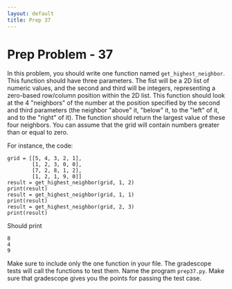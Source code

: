```yaml
---
layout: default
title: Prep 37
---
```


# Prep Problem - 37

In this problem, you should write one function named `get_highest_neighbor`.
This function should have three parameters.
The fist will be a 2D list of numeric values, and the second and third will be integers, representing a zero-based row/column position within the 2D list.
This function should look at the 4 "neighbors" of the number at the position specified by the second and third parameters
(the neighbor "above" it, "below" it, to the "left" of it, and to the "right" of it).
The function should return the largest value of these four neighbors.
You can assume that the grid will contain numbers greater than or equal to zero.

For instance, the code:

```
grid = [[5, 4, 3, 2, 1],
        [1, 2, 3, 0, 0],
        [7, 2, 8, 1, 2],
        [1, 2, 1, 9, 0]]
result = get_highest_neighbor(grid, 1, 2)
print(result)
result = get_highest_neighbor(grid, 1, 1)
print(result)
result = get_highest_neighbor(grid, 2, 3)
print(result)
```

Should print

```
8
4
9
```

Make sure to include only the one function in your file.
The gradescope tests will call the functions to test them.
Name the program `prep37.py`.
Make sure that gradescope gives you the points for passing the test case.

